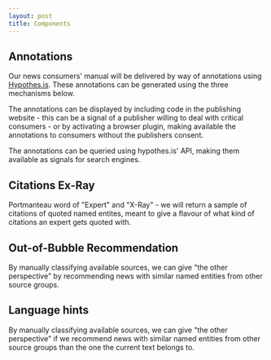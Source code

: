 ```yaml
---
layout: post
title: Components
---
```


## Annotations

Our news consumers' manual will be delivered by way of annotations using [Hypothes.is](https://hypothes.is). These annotations can be generated using the three mechanisms below. 

The annotations can be displayed by including code in the publishing website - this can be a signal of a publisher willing to deal with critical consumers - or by activating a browser plugin, making available the annotations to consumers without the publishers consent. 

The annotations can be queried using hypothes.is' API, making them available as signals for search engines. 


## Citations Ex-Ray

Portmanteau word of "Expert" and "X-Ray" - we will return a sample of citations of quoted named entites, meant to give a flavour of what kind of citations an expert
gets quoted with.

<script language="mermaid">
graph TB 
            i(Citation Index) --> a(Annotations)
            Text-->t
            Text-->p
			t(TXTWerk NERD)  --> c(Cited Named Entities)
			p(NLTK POS Tagger) --> c
            c-->a
            
            
</script>

## Out-of-Bubble Recommendation

By manually classifying available sources, we can give "the other perspective" by recommending news with similar named entities from other source groups.

<script language="mermaid">
graph TB 
            t(Text)-->n
			n(TXTWerk NERD)  --> i(Juicer Query)
            t-->f(Source Group Classificator)
            f-->i
            i-->a(Annotations)
            
</script>

## Language hints

By manually classifying available sources, we can give "the other perspective" if we recommend news with similar named entities from other source groups than the one the current text belongs to.

<script language="mermaid">
graph TB 
            t(Text)-->p
            p(Signal Phrases)-->n
            n(Annotations)
            
</script>
